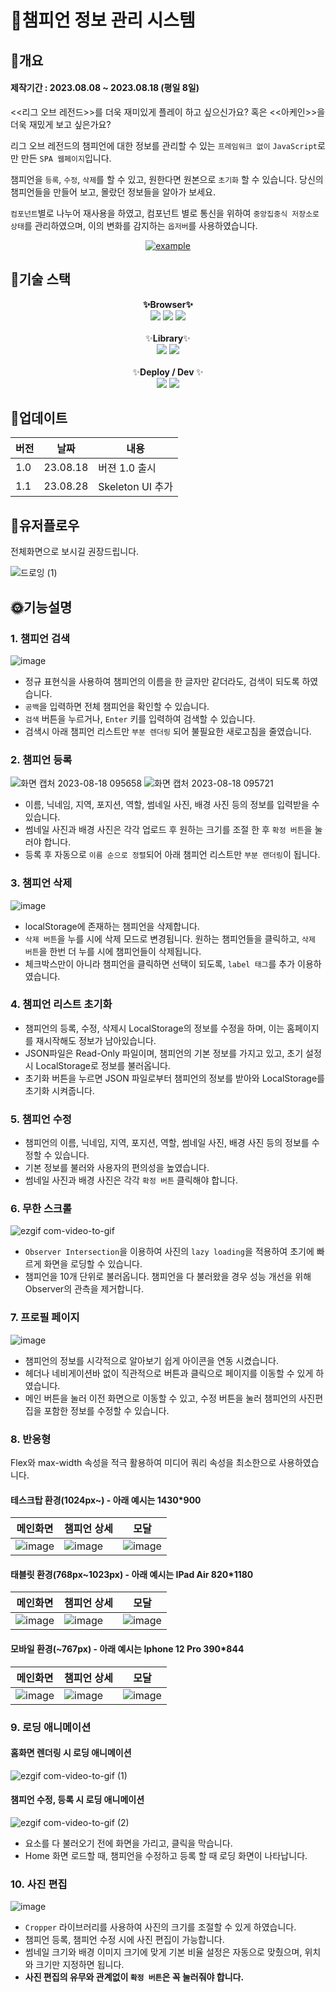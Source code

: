 
# 🎃챔피언 정보 관리 시스템
## 🐶개요
#### 제작기간 : 2023.08.08 ~ 2023.08.18 (평일 8일)

<<리그 오브 레전드>>를 더욱 재미있게 플레이 하고 싶으신가요? 혹은 <<아케인>>을 더욱 재밌게 보고 싶은가요?

리그 오브 레전드의 챔피언에 대한 정보를 관리할 수 있는 `프레임워크 없이` `JavaScript`로만 만든 `SPA 웹페이지`입니다.

챔피언을 `등록`, `수정`, `삭제`를 할 수 있고, 원한다면 원본으로 `초기화` 할 수 있습니다. 당신의 챔피언들을 만들어 보고, 몰랐던 정보들을 알아가 보세요.

`컴포넌트`별로 나누어 재사용을 하였고, 컴포넌트 별로 통신을 위하여 `중앙집중식 저장소로 상태`를 관리하였으며, 이의 변화를 감지하는 `옵저버`를 사용하였습니다.

<div align=center>
	  <a href="https://kdt0-choiwuhyeok--lolchampionmanagementsystem.netlify.app/" target="_blank">
	    <img src="https://img.shields.io/badge/배포 링크-D32936?style=for-the-badge&logo=RiotGames&logoColor=white" alt="example"/>
	  </a>
  </div>

## 🎁기술 스택
<div align=center  > 
	<div> <b>✨Browser✨</b> </div>
	<div>  
			<img src="https://img.shields.io/badge/HTML5-E34F26?style=for-the-badge&logo=html5&logoColor=white">
		  <img src="https://img.shields.io/badge/CSS3-1572B6?style=for-the-badge&logo=css3&logoColor=white">
		    <img src="https://img.shields.io/badge/JavaScript-323330?style=for-the-badge&logo=javascript&logoColor=F7DF1E">
  </div>
  <br>
	<div> ✨<b>Library</b>✨ </div>
	<div>  
		    <img src="https://img.shields.io/badge/firebase-FFCA28?style=for-the-badge&logo=firebase&logoColor=white">
			  <img src="https://img.shields.io/badge/cropper-EF2D5E?style=for-the-badge&logo=cropper&logoColor=white">
  </div>
    <br>
	<div> ✨<b>Deploy / Dev </b>✨</div>
	<div>  
		    <img src="https://img.shields.io/badge/netlify-00C7B7?style=for-the-badge&logo=firebase&logoColor=white">
			  <img src="https://img.shields.io/badge/parcel-5BA745?style=for-the-badge&logo=cropper&logoColor=white">
  </div>
</div>

## 🙉업데이트
| 버전 | 날짜 | 내용 |
|--|--|--|
| 1.0 | 23.08.18 | 버젼 1.0 출시 |
| 1.1 | 23.08.28 | Skeleton UI 추가 |

## 🥏유저플로우
전체화면으로 보시길 권장드립니다.

![드로잉 (1)](https://github.com/TaePoong719/AlgorithmStudy/assets/98576512/bdd4c17c-d936-4839-a173-d0fd2ded3487)

  ## 🌞기능설명
  
### 1. 챔피언 검색 
![image](https://github.com/TaePoong719/AlgorithmStudy/assets/98576512/7718d2b7-244b-48e2-a33b-fb329120f97d)
- 정규 표현식을 사용하여 챔피언의 이름을 한 글자만 같더라도, 검색이 되도록 하였습니다. 
- `공백`을 입력하면 전체 챔피언을 확인할 수 있습니다. 
- `검색` 버튼을 누르거나, `Enter` 키를 입력하여 검색할 수 있습니다.
- 검색시 아래 챔피언 리스트만 `부분 렌더링` 되어 불필요한 새로고침을 줄였습니다.

### 2. 챔피언 등록
![화면 캡처 2023-08-18 095658](https://github.com/TaePoong719/AlgorithmStudy/assets/98576512/8f97eaaa-f71a-4e78-8c5f-ea238a6aa104)
![화면 캡처 2023-08-18 095721](https://github.com/TaePoong719/AlgorithmStudy/assets/98576512/4f8e38aa-ebdc-42e8-a08f-91c14ea3b231)
- 이름, 닉네임, 지역, 포지션, 역할, 썸네일 사진, 배경 사진 등의 정보를 입력받을 수 있습니다.
- 썸네일 사진과 배경 사진은 각각 업로드 후 원하는 크기를 조절 한 후 `확정 버튼`을 눌러야 합니다.
- 등록 후 자동으로 `이름 순으로 정렬`되어 아래 챔피언 리스트만 `부분 랜더링`이 됩니다.

### 3. 챔피언 삭제
![image](https://github.com/TaePoong719/AlgorithmStudy/assets/98576512/1935628f-cd84-4a72-830f-d739e96c05f7)

- localStorage에 존재하는 챔피언을 삭제합니다. 
- `삭제 버튼`을 누를 시에 삭제 모드로 변경됩니다. 원하는 챔피언들을 클릭하고, `삭제 버튼`을 한번 더 누를 시에 챔피언들이 삭제됩니다.
- 체크박스만이 아니라 챔피언을 클릭하면 선택이 되도록, `label 태그`를 추가 이용하였습니다.

### 4. 챔피언 리스트 초기화
- 챔피언의 등록, 수정, 삭제시 LocalStorage의 정보를 수정을 하며, 이는 홈페이지를 재시작해도 정보가 남아있습니다.
- JSON파일은 Read-Only 파일이며, 챔피언의 기본 정보를 가지고 있고, 초기 설정시 LocalStorage로 정보를 불러옵니다.
- 초기화 버튼을 누르면 JSON 파일로부터 챔피언의 정보를 받아와 LocalStorage를 초기화 시켜줍니다.

### 5. 챔피언 수정
- 챔피언의 이름, 닉네임, 지역, 포지션, 역할, 썸네일 사진, 배경 사진 등의 정보를 수정할 수 있습니다.
- 기본 정보를 불러와 사용자의 편의성을 높였습니다.
- 썸네일 사진과 배경 사진은 각각 `확정 버튼` 클릭해야 합니다.

### 6. 무한 스크롤
![ezgif com-video-to-gif](https://github.com/TaePoong719/AlgorithmStudy/assets/98576512/77570a23-f278-497a-bac7-b4d1a855415e)
- `Observer Intersection`을 이용하여 사진의 `lazy loading`을 적용하여 초기에 빠르게 화면을 로딩할 수 있습니다.
- 챔피언을 10개 단위로 불러옵니다. 챔피언을 다 불러왔을 경우 성능 개선을 위해 Observer의 관측을 제거합니다.

### 7. 프로필 페이지
![image](https://github.com/TaePoong719/AlgorithmStudy/assets/98576512/685b3cc9-817a-4749-8faf-44f6b1632b46)
- 챔피언의 정보를 시각적으로 알아보기 쉽게 아이콘을 연동 시켰습니다.
- 헤더나 네비게이션바 없이 직관적으로 버튼과 클릭으로 페이지를 이동할 수 있게 하였습니다.
- 메인 버튼을 눌러 이전 화면으로 이동할 수 있고, 수정 버튼을 눌러 챔피언의 사진편집을 포함한 정보를 수정할 수 있습니다.

### 8. 반응형
Flex와 max-width 속성을 적극 활용하여 미디어 쿼리 속성을 최소한으로 사용하였습니다.
#### 테스크탑 환경(1024px~) - 아래 예시는 1430*900

| 메인화면 | 챔피언 상세 |  모달 |
|--|--|--|
| ![image](https://github.com/TaePoong719/AlgorithmStudy/assets/98576512/0293b40c-e5f0-40ea-bfbe-08da25fd10c6) |  ![image](https://github.com/TaePoong719/AlgorithmStudy/assets/98576512/177d5d7e-4b0c-4141-9768-c403b589af54)|![image](https://github.com/TaePoong719/AlgorithmStudy/assets/98576512/90a1518e-38e0-4dea-b0ae-2633dbcfd4dc)|
#### 태블릿 환경(768px~1023px) - 아래 예시는 IPad Air 820*1180

| 메인화면 | 챔피언 상세 |  모달 |
|--|--|--|
|![image](https://github.com/TaePoong719/AlgorithmStudy/assets/98576512/070367c4-a33e-4994-a468-a5a1f34e3849)  |  ![image](https://github.com/TaePoong719/AlgorithmStudy/assets/98576512/4db92b79-6d48-4535-b780-9df175c032d4)|![image](https://github.com/TaePoong719/AlgorithmStudy/assets/98576512/cc44beb1-62d5-42df-9357-7e44c0bdbeca)  |

#### 모바일 환경(~767px) - 아래 예시는 Iphone 12 Pro 390*844

| 메인화면 | 챔피언 상세 |  모달 |
|--|--|--|
|![image](https://github.com/TaePoong719/AlgorithmStudy/assets/98576512/ca9ff825-e652-484a-8dee-23fb4d8a9d1e)  | ![image](https://github.com/TaePoong719/AlgorithmStudy/assets/98576512/8c5da619-3dd9-437a-bb3e-2192120108bd) |![image](https://github.com/TaePoong719/AlgorithmStudy/assets/98576512/e1b667b1-b349-4d3c-82fc-49cb754f3b59)  |
### 9. 로딩 애니메이션
#### 홈화면 렌더링 시 로딩 애니메이션
![ezgif com-video-to-gif (1)](https://github.com/TaePoong719/AlgorithmStudy/assets/98576512/dcba7ebc-2c74-4ef5-a317-62024a1cdc03)

#### 챔피언 수정, 등록 시 로딩 애니메이션
![ezgif com-video-to-gif (2)](https://github.com/TaePoong719/AlgorithmStudy/assets/98576512/f9a4ca61-691a-4867-8865-0ee538539d59)


- 요소를 다 불러오기 전에 화면을 가리고, 클릭을 막습니다.
- Home 화면 로드할 때, 챔피언을 수정하고 등록 할 때 로딩 화면이 나타납니다.

### 10. 사진 편집
![image](https://github.com/TaePoong719/AlgorithmStudy/assets/98576512/34d09cbf-ebcf-4f4d-9175-71f049918ae6)
- `Cropper` 라이브러리를 사용하여 사진의 크기를 조절할 수 있게 하였습니다.
- 챔피언 등록, 챔피언 수정 시에 사진 편집이 가능합니다.
- 썸네일 크기와 배경 이미지 크기에 맞게 기본 비율 설정은 자동으로 맞췄으며, 위치와 크기만 지정하면 됩니다.
- **사진 편집의 유무와 관계없이 `확정 버튼`은 꼭 눌러줘야 합니다.**

